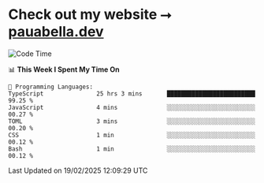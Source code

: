 # Check out my website ⭢ [pauabella.dev](https://pauabella.dev)

<!--START_SECTION:waka-->
![Code Time](http://img.shields.io/badge/Code%20Time-4%2C098%20hrs%2053%20mins-blue)

📊 **This Week I Spent My Time On** 

```text
💬 Programming Languages: 
TypeScript               25 hrs 3 mins       █████████████████████████   99.25 % 
JavaScript               4 mins              ░░░░░░░░░░░░░░░░░░░░░░░░░   00.27 % 
TOML                     3 mins              ░░░░░░░░░░░░░░░░░░░░░░░░░   00.20 % 
CSS                      1 min               ░░░░░░░░░░░░░░░░░░░░░░░░░   00.12 % 
Bash                     1 min               ░░░░░░░░░░░░░░░░░░░░░░░░░   00.12 % 
```


 Last Updated on 19/02/2025 12:09:29 UTC
<!--END_SECTION:waka-->
